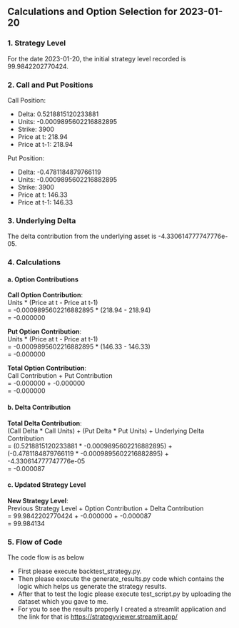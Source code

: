 
## Calculations and Option Selection for 2023-01-20

### 1. Strategy Level
For the date 2023-01-20, the initial strategy level recorded is 99.9842202770424.

### 2. Call and Put Positions
Call Position:
- Delta: 0.5218815120233881
- Units: -0.0009895602216882895
- Strike: 3900
- Price at t: 218.94
- Price at t-1: 218.94

Put Position:
- Delta: -0.4781184879766119
- Units: -0.0009895602216882895
- Strike: 3900
- Price at t: 146.33
- Price at t-1: 146.33

### 3. Underlying Delta
The delta contribution from the underlying asset is -4.330614777747776e-05.

### 4. Calculations

#### a. Option Contributions
**Call Option Contribution**:  
Units * (Price at t - Price at t-1)  
= -0.0009895602216882895 * (218.94 - 218.94)  
= -0.000000

**Put Option Contribution**:  
Units * (Price at t - Price at t-1)  
= -0.0009895602216882895 * (146.33 - 146.33)  
= -0.000000

**Total Option Contribution**:  
Call Contribution + Put Contribution  
= -0.000000 + -0.000000  
= -0.000000

#### b. Delta Contribution
**Total Delta Contribution**:  
(Call Delta * Call Units) + (Put Delta * Put Units) + Underlying Delta Contribution  
= (0.5218815120233881 * -0.0009895602216882895) + (-0.4781184879766119 * -0.0009895602216882895) + -4.330614777747776e-05  
= -0.000087

#### c. Updated Strategy Level
**New Strategy Level**:  
Previous Strategy Level + Option Contribution + Delta Contribution  
= 99.9842202770424 + -0.000000 + -0.000087  
= 99.984134

### 5. Flow of Code
The code flow is as below
- First please execute backtest_strategy.py.
- Then please execute the generate_results.py code which contains the logic which helps us generate the strategy results.
- After that to test the logic please execute test_script.py by uploading the dataset which you gave to me.
- For you to see the results properly I created a streamlit application and the link for that is https://strategyviewer.streamlit.app/

